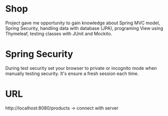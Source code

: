 # Shop 
Project gave me opportunity to gain knowledge about Spring MVC model, Spring Security, handling data with
database (JPA), programing View using Thymeleaf, testing classes with JUnit and Mockito.

# Spring Security
During test security set your browser to private or incognito mode when manually testing security. It's ensure a fresh session each time.

# URL
http://localhost:8080/products -> connect with server

